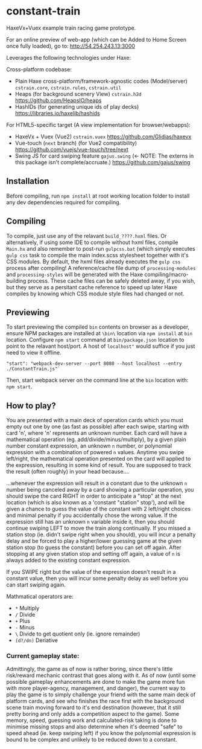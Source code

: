 # constant-train

HaxeVx+Vuex example train racing game prototype.

For an online preview of web-app (which can be Added to Home Screen once fully loaded), go to: http://54.254.243.13:3000

Leverages the following technologies under Haxe:
	
Cross-platform codebase:

- Plain Haxe cross-platform/framework-agnostic codes (Model/server) `cstrain.core`,  `cstrain.rules`,  `cstrain.util` 
- Heaps (for background scenery View)  `cstrain.h2d` https://github.com/HeapsIO/heaps
- HashIDs (for generating unique ids of play decks) https://libraries.io/haxelib/hashids

For HTML5-specific target (A view implementation for browser/webapps):
	
- HaxeVx + Vuex (Vue2) `cstrain.vuex`  https://github.com/Glidias/haxevx
- Vue-touch (`next` branch) (for Vue2 compatibility) https://github.com/vuejs/vue-touch/tree/next
- Swing JS for card swiping feature `gajus.swing`  (<- NOTE: The externs in this package isn't complete/accruate.) https://github.com/gajus/swing 


## Installation

Before compiling, run `npm install` at root working location folder to install any dev dependencies required for compiling. 

## Compiling

To compile, just use any of the relavant `build_????.hxml` files.  Or alternatively, if using some IDE to compile without hxml files, compile `Main.hx` and also remember to post-run `gulpcss.bat` (which simply executes `gulp css` task to compile the main index.scss stylesheet together with it's CSS modules. By default, the hxml files already executes the `gulp css` process after compiling! A reference/cache file dump of `processing-modules`  and `processing-styles` will be generated with the Haxe compiling/macro-building process. These cache files can be safely deleted away, if you wish, but they serve as a persitant cache reference to speed up later Haxe compiles by knowing which CSS module style files had changed or not.

## Previewing

To start previewing the compiled `bin` contents on browser as a developer, ensure NPM packages are installed at `\bin\` location via `npm install` at `bin` location. Configure `npm start` command at `bin/package.json` location to point to the relavant host/port. A host of `localhost"` would suffice if you just need to view it offline. 

	"start": "webpack-dev-server --port 8080 --host localhost --entry ./ConstantTrain.js"`
	
Then, start webpack server on the  command line at the `bin` location with: `npm start`. 
	
## How to play?

You are presented with a main deck of operation cards which you must empty out one by one (as fast as possible) after each swipe, starting with card 'n', where 'n' represents an unknown number. Each card will have a mathematical operation (eg. add/divide/minus/multiply), by a given plain number constant expression, an unknown `n` number, or polynomial expression with a combination of powered `n` values. Anytime you swipe left/right, the mathematical operation presented on the card will applied to the expression, resulting in some kind of result. You are supposed to track the result (often roughly) in your head because....

...whenever the expression will result in a constant due to the unknown `n` number being canceled away by a card showing a particular operation, you should swipe the card RIGHT in order to anticipate a "stop" at the next location (which is also known as a 'constant "station" stop'), and will be given a chance to guess the value of the constant with 2 left/right choices and minimal penalty if you accidentally chose the wrong value. If the expression still has an unknown `n` variable inside it, then you should continue swiping LEFT to move the train along continually. If you missed a station stop (ie. didn't swipe right when you should), you will incur a penalty delay and be  forced to play a higher/lower guessing game at the given station stop (to guess the constant) before you can set off again. After stopping at any given station stop and setting off again, a value of `n` is always added to the existing constant expression.  

If you SWIPE right but the value of the expression doesn't result in a constant  value, then you will incur some penalty delay as well before you can start swiping again.

Mathmatical operators are:
	
- `*` Multiply
- `/` Divide
- `+` Plus
- `-` Minus
- `\` Divide to get quotient only (ie. ignore remainder)
- `(d?/dn)` Deriative 

### Current gameplay state:

Admittingly, the game as of now is rather boring, since there's little risk/reward mechanic contrast that goes along with it. As of now (until some possible gameplay enhancements are done to make the game more fun with more player-agency, management, and danger), the current way to play the game is to simply challenge your friend with the same main deck of platform cards, and see who finishes the race first with the background scene train moving forward to it's end destination (however, that it still pretty boring and only adds a competition aspect to the game). Some memory, speed,  guessing work and calculated-risk taking is done to minimise missing stops and also determine when it's deemed "safe" to speed ahead (ie. keep swiping left) if you know the  polynomial expression is bound to be complex and unlikely to be reduced down to a constant.